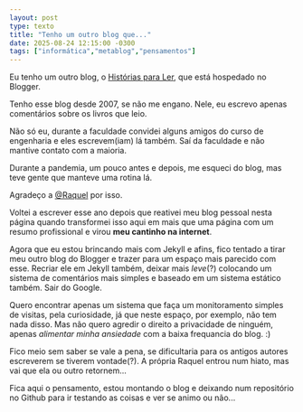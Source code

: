 ```yaml
---
layout: post
type: texto
title: "Tenho um outro blog que..."
date: 2025-08-24 12:15:00 -0300
tags: ["informática","metablog","pensamentos"]
---
```

Eu tenho um outro blog, o [Histórias para Ler](https://historiasparaler.blog.br), que está hospedado no Blogger.  

Tenho esse blog desde 2007, se não me engano. Nele, eu escrevo apenas comentários sobre os livros que leio.  

Não só eu, durante a faculdade convidei alguns amigos do curso de engenharia e eles escrevem(iam) lá também. Saí da faculdade e não mantive contato com a maioria.

Durante a pandemia, um pouco antes e depois, me esqueci do blog, mas teve gente que manteve uma rotina lá.  

Agradeço a <a href="https://raquellinhares.blogspot.com/" title="blog da Raquel">@Raquel</a> por isso.  

Voltei a escrever esse ano depois que reativei meu blog pessoal nesta página quando transformei isso aqui em mais que uma página com um resumo profissional e virou **meu cantinho na internet**.  

Agora que eu estou brincando mais com Jekyll e afins, fico tentado a tirar meu outro blog do Blogger e trazer para um espaço mais parecido com esse. Recriar ele em Jekyll também, deixar mais *leve*(?) colocando um sistema de comentários mais simples e baseado em um sistema estático também. Sair do Google.  

Quero encontrar apenas um sistema que faça um monitoramento simples de visitas, pela curiosidade, já que neste espaço, por exemplo, não tem nada disso. Mas não quero agredir o direito a privacidade de ninguém, apenas *alimentar minha ansiedade* com a baixa frequancia do blog. :)  

Fico meio sem saber se vale a pena, se dificultaria para os antigos autores escreverem se tiverem vontade(?). A própria Raquel entrou num hiato, mas vai que ela ou outro retornem...  

Fica aqui o pensamento, estou montando o blog e deixando num repositório no Github para ir testando as coisas e ver se animo ou não...
